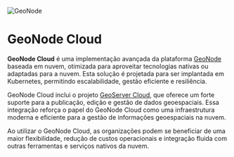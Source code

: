 ![GeoNode](https://geonode.org/static/img/geonode_logo.png)

# GeoNode Cloud

**GeoNode Cloud** é uma implementação avançada da plataforma [GeoNode](https://github.com/GeoNode/geonode) baseada em nuvem, otimizada para aproveitar tecnologias nativas ou adaptadas para a nuvem. Esta solução é projetada para ser implantada em Kubernetes, permitindo escalabilidade, gestão eficiente e resiliência.

GeoNode Cloud inclui o projeto [GeoServer Cloud](https://github.com/geoserver/geoserver-cloud), que oferece um forte suporte para a publicação, edição e gestão de dados geoespaciais. Essa integração reforça o papel do GeoNode Cloud como uma infraestrutura moderna e eficiente para a gestão de informações geoespaciais na nuvem. 

Ao utilizar o GeoNode Cloud, as organizações podem se beneficiar de uma maior flexibilidade, redução de custos operacionais e integração fluida com outras ferramentas e serviços nativos da nuvem.

